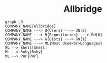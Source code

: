 <h1 align="center">Allbridge</h1>

```mermaid
graph LR
COMPANY_NAME{Allbridge}
COMPANY_NAME ---> U{Users} ---> UN[2]
COMPANY_NAME ---> R{Repositories} ---> RN[8]
COMPANY_NAME ---> G{Gists} ---> GN[1]
COMPANY_NAME ---> ML{Most Used<br>Languages}
ML --> Shell[Shell]
ML --> Ruby[Ruby]
ML --> PHP[PHP]
```
